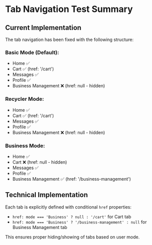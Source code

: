 # Tab Navigation Test Summary

## Current Implementation

The tab navigation has been fixed with the following structure:

### Basic Mode (Default):

- Home ✅
- Cart ✅ (href: '/cart')
- Messages ✅
- Profile ✅
- Business Management ❌ (href: null - hidden)

### Recycler Mode:

- Home ✅
- Cart ✅ (href: '/cart')
- Messages ✅
- Profile ✅
- Business Management ❌ (href: null - hidden)

### Business Mode:

- Home ✅
- Cart ❌ (href: null - hidden)
- Messages ✅
- Profile ✅
- Business Management ✅ (href: '/business-management')

## Technical Implementation

Each tab is explicitly defined with conditional `href` properties:

- `href: mode === 'Business' ? null : '/cart'` for Cart tab
- `href: mode === 'Business' ? '/business-management' : null` for Business
  Management tab

This ensures proper hiding/showing of tabs based on user mode.
